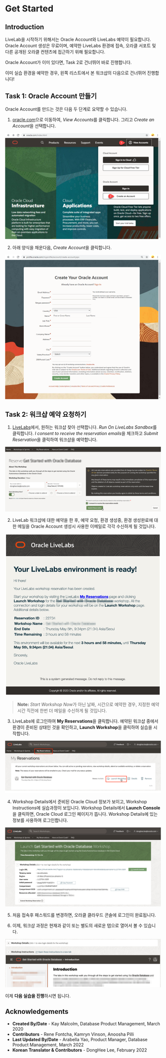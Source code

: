 # Get Started

## Introduction

LiveLab을 시작하기 위해서는 Oracle Account와 LiveLabs 예약이 필요합니다. Oracle Account 생성은 무료이며, 예약한 LiveLabs 환경에 접속, 오라클 서포트 및 다른 공개된 오라클 컨텐츠에 접근하기 위해 필요합니다.

Oracle Account가 이미 있다면, Task 2로 건너뛰어 바로 진행합니다.

이미 실습 환경을 예약한 경우, 왼쪽 리스트에서 본 워크샵의 다음으로 건너뛰어 진행합니다!

## Task 1: Oracle Account 만들기

Oracle Account를 만드는 것은 다음 두 단계로 요약할 수 있습니다.

1. [oracle.com](https://www.oracle.com/index.html)으로 이동하여, *View Accounts*를 클릭합니다. 그리고 *Create an Account*을 선택합니다.

  ![Create Account](images/create-account-oracle-1.png " ")

2. 아래 양식을 채운다음, *Create Account*을 클릭합니다.

  ![Create Account](images/create-account-oracle-2.png " ")

## Task 2: 워크샵 예약 요청하기

1. [LiveLabs](http://developer.oracle.com/livelabs)에서, 원하는 워크샵 찾아 선택합니다. *Run On LiveLabs Sandbox*를 클릭합니다. *I consent to receive the reservation emails*을 체크하고 *Submit Reservation*을 클릭하여 워크샵을 예약합니다.

  ![Reserve LiveLab](images/reserve_livelab.png)

2. LiveLab 워크샵에 대한 예약을 한 후, 예약 요청, 환경 생성중, 환경 생성완료에 대한 메일을 Oracle Account 생성시 사용한 이메일로 각각 수신하게 될 것입니다.

  ![Environment Ready](images/livelab-env-ready-email.png " ")

  >**Note:** *Start Workshop Now*가 아닌 날짜, 시간으로 예약한 경우, 지정한 예약시간 직전에 한번 더 메일을 수신하게 될 것입니다.

3. LiveLabs에 로그인하여 **My Reservations**을 클릭합니다. 예약된 워크샵 중에서 환경이 준비된 상태인 것을 확인하고, **Launch Workshop**을 클릭하여 실습을 시작합니다.

  ![Reservations](images/livelab-reservations.png " ")

4. Workshop Details에서 준비된 Oracle Cloud 정보가 보이고, Workshop Instructions에 실습과정이 보입니다. Workshop Details에서 **Launch Console**을 클릭하면, Oracle Cloud 로그인 페이지가 뜹니다. Workshop Details에 있는 정보를 사용하여 로그인합니다.

  ![Environment Details](images/environment-details.png " ")

5. 처음 접속후 패스워드를 변경하면, 오라클 클라우드 콘솔에 로그인이 완료됩니다.

6. 이제, 워크샵 과정은 현재과 같이 또는 별도의 새로운 탭으로 열어서 볼 수 있습니다.

  ![Workshop Instructions](images/workshop-instructions.png " ")

이제 **다음 실습을 진행**하시면 됩니다.


## Acknowledgements

- **Created By/Date** - Kay Malcolm, Database Product Management, March 2020
- **Contributors** - Rene Fontcha, Kamryn Vinson, Anoosha Pilli
- **Last Updated By/Date** - Arabella Yao, Product Manager, Database Product Management, March 2022
- **Korean Translator & Contributors** - DongHee Lee, February 2022
